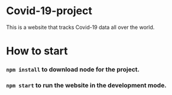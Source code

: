 # Covid-19-project

This is a website that tracks Covid-19 data all over the world.

# How to start


### `npm install` to download node for the project.

### `npm start` to run the website in the development mode.
